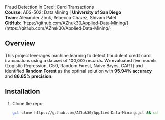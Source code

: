 Fraud Detection in Credit Card Transactions  
**Course**: ADS-502: Data Mining | **University of San Diego**  
**Team**: Alexander Zhuk, Rebecca Chavez, Shivam Patel  
**GitHub**: [https://github.com/AZhuk30/Applied-Data-Mining/](https://github.com/AZhuk30/Applied-Data-Mining/)  

##  Overview  
This project leverages machine learning to detect fraudulent credit card transactions using a dataset of 100,000 records. We evaluated five models (Logistic Regression, C5.0, Random Forest, Naive Bayes, CART) and identified **Random Forest** as the optimal solution with **95.94% accuracy** and **86.85% precision**.  

## Installation  
1. Clone the repo:  
   ```bash 
   git clone https://github.com/AZhuk30/Applied-Data-Mining.git && cd Applied-Data-Mining  
